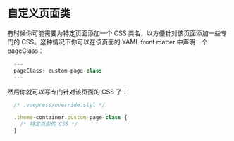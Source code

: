 # `自定义页面类`

有时候你可能需要为特定页面添加一个 CSS 类名，以方便针对该页面添加一些专门的 CSS。这种情况下你可以在该页面的 YAML front matter 中声明一个 pageClass：
  ```js
    ---
    pageClass: custom-page-class
    ---
  ```
然后你就可以写专门针对该页面的 CSS 了：
```js
  /* .vuepress/override.styl */

  .theme-container.custom-page-class {
    /* 特定页面的 CSS */
  }
```
